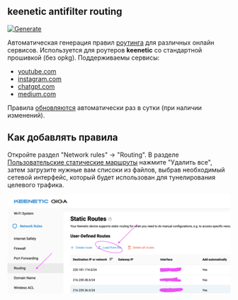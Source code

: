 ## keenetic antifilter routing
[![Generate](https://github.com/shlima/keneetic-antifilter/actions/workflows/generate.yml/badge.svg)](https://github.com/shlima/keneetic-antifilter/actions/workflows/generate.yml)

Автоматическая генерация правил [роутинга](/routes) для различных онлайн сервисов.
Используется для роутеров **keenetic** со стандартной прошивкой (без opkg). 
Поддерживаемы сервисы:

- [youtube.com](routes/youtube-ipv4.bat)
- [instagram.com](routes/facebook-ipv4.bat)
- [chatgpt.com](routes/chatgpt-ipv4.bat)
- [medium.com](routes/medium-ipv4.bat)

Правила [обновляются](https://github.com/shlima/keneetic-antifilter/actions/workflows/generate.yml) автоматически раз в сутки (при наличии изменений).

## Как добавлять правила

Откройте раздел "Network rules" -> "Routing".
В разделе [Пользовательские статические маршруты](https://help.keenetic.com/hc/ru/articles/360000925780-Статические-маршруты) 
нажмите "Удалить все", затем загрузите нужные вам списоки из файлов, выбрав необходимый сетевой интерфейс,
который будет использован для тунелирования целевого трафика. 

![static routes](docs/static-routes-index.png)
